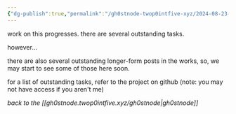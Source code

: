 ```yaml
---
{"dg-publish":true,"permalink":"/gh0stnode-twop0intfive-xyz/2024-08-23-more-soon/","title":"coming soon:","created":"2024-10-13T16:29:44.000-04:00","updated":"2024-10-13T16:38:18.000-04:00"}
---
```



work on this progresses. there are several outstanding tasks. 

however...

there are also several outstanding longer-form posts in the works, so, we may start to see some of those here soon.

for a list of outstanding tasks, refer to the project on github (note: you may not have access if you aren't me)



*back to the [[gh0stnode.twop0intfive.xyz/gh0stnode\|gh0stnode]]*
